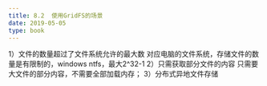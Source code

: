 ```yaml
---
title: 8.2  使用GridFS的场景
date: 2019-05-05
type: book
---
```

1）文件的数量超过了文件系统允许的最大数
对应电脑的文件系统，存储文件的数量是有限制的，windows ntfs，最大2^32-1
2）只需获取部分文件的内容
只需要大文件的部分内容，不需要全部加载内存；
3）分布式异地文件存储